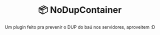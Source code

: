 <h1 align="center"> 📦 NoDupContainer </h1>
<p align="center"> Um plugin feito pra prevenir o DUP do baú nos servidores, aproveitem :D </p>
